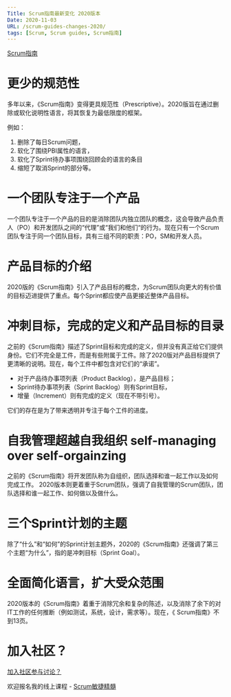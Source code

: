 ```yaml
---
Title: Scrum指南最新变化 2020版本
Date: 2020-11-03
URL: /scrum-guides-changes-2020/
tags: [Scrum, Scrum guides, Scrum指南]
---
```


[Scrum指南](/scrum_guides/)

# 更少的规范性

多年以来，《Scrum指南》变得更具规范性（Prescriptive）。2020版旨在通过删除或软化说明性语言，将其恢复为最低限度的框架。

例如：

1. 删除了每日Scrum问题，
2. 软化了围绕PBI属性的语言，
3. 软化了Sprint待办事项围绕回顾会的语言的条目
4. 缩短了取消Sprint的部分等。

# 一个团队专注于一个产品

一个团队专注于一个产品的目的是消除团队内独立团队的概念，这会导致产品负责人（PO）和开发团队之间的“代理”或“我们和他们“的行为。现在只有一个Scrum团队专注于同一个团队目标，具有三组不同的职责：PO，SM和开发人员。

# 产品目标的介绍

2020版的《Scrum指南》引入了产品目标的概念，为Scrum团队向更大的有价值的目标迈进提供了重点。每个Sprint都应使产品更接近整体产品目标。

# 冲刺目标，完成的定义和产品目标的目录

之前的《Scrum指南》描述了Sprint目标和完成的定义，但并没有真正给它们提供身份。它们不完全是工件，而是有些附属于工件。除了2020版对产品目标提供了更清晰的说明。现在，每个工件中都包含对它们的“承诺”。

- 对于产品待办事项列表（Product Backlog），是产品目标；
- Sprint待办事项列表（Sprint Backlog）则有Sprint目标，
- 增量（Increment）则有完成的定义（现在不带引号）。

它们的存在是为了带来透明并专注于每个工件的进度。

# 自我管理超越自我组织 self-managing over self-orgainzing

之前的《Scrum指南》将开发团队称为自组织，团队选择和谁一起工作以及如何完成工作。 2020版本则更着重于Scrum团队，强调了自我管理的Scrum团队，团队选择和谁一起工作、如何做以及做什么。

# 三个Sprint计划的主题

除了“什么”和“如何”的Sprint计划主题外，2020的《Scrum指南》还强调了第三个主题“为什么”，指的是冲刺目标（Sprint Goal）。

# 全面简化语言，扩大受众范围

2020版本的《Scrum指南》着重于消除冗余和复杂的陈述，以及消除了余下的对IT工作的任何推断（例如测试，系统，设计，需求等）。现在，《 Scrum指南》不到13页。

# 加入社区？

[加入社区参与讨论？](https://github.com/bobjiang/AgilePlus/issues)

欢迎报名我的线上课程 - [Scrum敏捷精髓](https://appmopev1px9533.h5.xiaoeknow.com/v1/course/column/p_5f27d789e4b0822d26880e60?type=3)